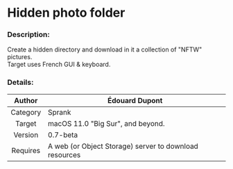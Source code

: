 # Hidden photo folder

### Description:
Create a hidden directory and download in it a collection of "NFTW" pictures.  
Target uses French GUI & keyboard.

### Details:
| Author   | Édouard Dupont |
|   :--:   | -- |
| Category | Sprank |
| Target   | macOS 11.0 "Big Sur", and beyond. |
| Version  | 0.7-beta |
| Requires | A web (or Object Storage) server to download resources |
